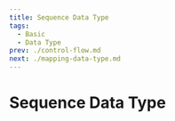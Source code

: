 ```yaml
---
title: Sequence Data Type
tags:
  - Basic
  - Data Type
prev: ./control-flow.md
next: ./mapping-data-type.md
---
```


# Sequence Data Type

<TagLinks />
